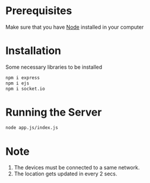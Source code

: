 # Prerequisites
Make sure that you have [Node](https://nodejs.org/en/download/package-manager/current) installed in your computer

# Installation
Some necessary libraries to be installed

```bash
npm i express
npm i ejs
npm i socket.io
```
# Running the Server

```bash
node app.js/index.js
```
# Note
1. The devices must be connected to a same network.
2. The location gets updated in every 2 secs.
